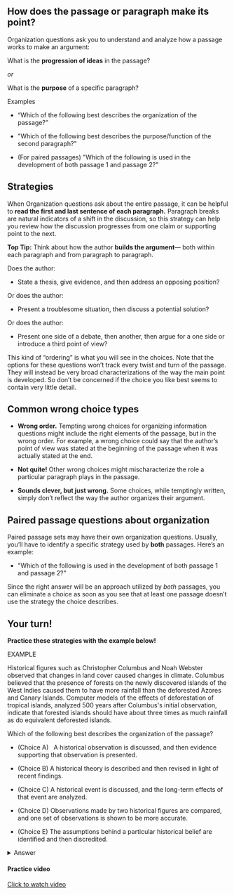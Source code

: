 ## How does the passage or paragraph make its point?

Organization questions ask you to understand and analyze how a passage works to make an argument:

What is the **progression of ideas** in the passage?

*or*

What is the **purpose** of a specific paragraph?

Examples

- “Which of the following best describes the organization of the passage?”

- "Which of the following best describes the purpose/function of the second paragraph?"

- (For paired passages) "Which of the following is used in the development of both passage 1 and passage 2?"

## Strategies

When Organization questions ask about the entire passage, it can be helpful to **read the first and last sentence of each paragraph.** Paragraph breaks are natural indicators of a shift in the discussion, so this strategy can help you review how the discussion progresses from one claim or supporting point to the next.

**Top Tip:** Think about how the author **builds the argument**— both within each paragraph and from paragraph to paragraph.

Does the author:

- State a thesis, give evidence, and then address an opposing position?

Or does the author:

- Present a troublesome situation, then discuss a potential solution?

Or does the author:

- Present one side of a debate, then another, then argue for a one side or introduce a third point of view?

This kind of “ordering” is what you will see in the choices. Note that the options for these questions won’t track every twist and turn of the passage. They will instead be very broad characterizations of the way the main point is developed. So don’t be concerned if the choice you like best seems to contain very little detail. 

## Common wrong choice types

- **Wrong order.** Tempting wrong choices for organizing information questions might include the right elements of the passage, but in the wrong order. For example, a wrong choice could say that the author’s point of view was stated at the beginning of the passage when it was actually stated at the end.

- **Not quite!** Other wrong choices might mischaracterize the role a particular paragraph plays in the passage.

- **Sounds clever, but just wrong.** Some choices, while temptingly written, simply don’t reflect the way the author organizes their argument.

## 

## Paired passage questions about organization

Paired passage sets may have their own organization questions. Usually, you’ll have to identify a specific strategy used by **both** passages. Here’s an example:

- "Which of the following is used in the development of both passage 1 and passage 2?"

Since the right answer will be an approach utilized by *both* passages, you can eliminate a choice as soon as you see that at least one passage doesn’t use the strategy the choice describes.

## Your turn!

**Practice these strategies with the example below!**

EXAMPLE

Historical figures such as Christopher Columbus and Noah Webster observed that changes in land cover caused changes in climate. Columbus believed that the presence of forests on the newly discovered islands of the West Indies caused them to have more rainfall than the deforested Azores and Canary Islands. Computer models of the effects of deforestation of tropical islands, analyzed 500 years after Columbus's initial observation, indicate that forested islands should have about three times as much rainfall as do equivalent deforested islands.

Which of the following best describes the organization of the passage?

- (Choice A)   A historical observation is discussed, and then evidence supporting that observation is presented.

- (Choice B)   A historical theory is described and then revised in light of recent findings.

- (Choice C)   A historical event is discussed, and the long-term effects of that event are analyzed. 

- (Choice D)   Observations made by two historical figures are compared, and one set of observations is shown to be more accurate.

- (Choice E)   The assumptions behind a particular historical belief are identified and then discredited.

<details>
  <summary>Answer</summary>
  The correct answer is A

  Explain in detail 

- Choice A: This is the best choice. "A historical observation is discussed" summarizes the first two sentences of the passage. The final sentence of the passage provides evidence supporting Columbus's theory. The final sentence of the passage states that evidence produced by computer models supported Columbus's claim 500 years after he made it.
- Choice B: This isn't the organization of the passage. Nothing in the passage suggests that a theory has been changed in light of recent findings.
- Choice C: This isn't the organization of the passage; the passage provides no analysis of the long-term effects of a historical event.
- Choice D: This conflicts with the passage. Columbus and Webster have common observations; there is no discussion in the passage of one view being more accurate than the other.
- Choice E: This isn't the organization of the passage. Nothing in the passage suggests that a belief has been discredited.

</details>

#### Practice video

[Click to watch video](./videos/04-organization.mp4)
